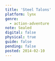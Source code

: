 ```yaml
---
title: 'Steel Talons'
platform: lynx
genre:
  - action-adventure
note: Sealed
digital: false
physical: true
guide: false
pending: false
posted: 2014-02-10
---
```

